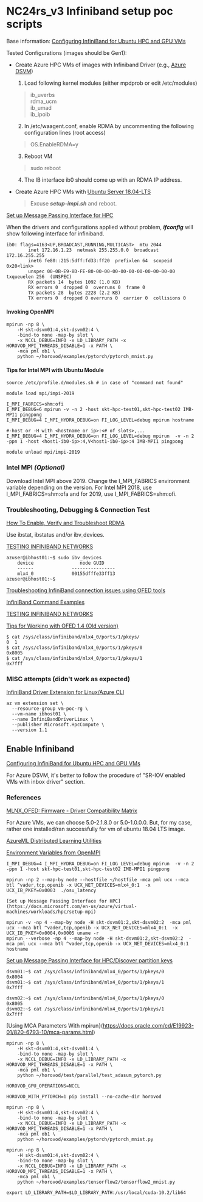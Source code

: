 # NC24rs_v3 Infiniband setup poc scripts

Base information:
  [Configuring InfiniBand for Ubuntu HPC and GPU VMs](https://techcommunity.microsoft.com/t5/azure-compute/configuring-infiniband-for-ubuntu-hpc-and-gpu-vms/ba-p/1221351)

Tested Configurations (images should be Gen1):

-  Create Azure HPC VMs of images with Infiniband Driver (e.g., [Azure DSVM](https://docs.microsoft.com/en-us/azure/machine-learning/data-science-virtual-machine/overview))

   1. Load following kernel modules (either mpdprob or edit /etc/modules)

   > ib_uverbs   
   > rdma_ucm   
   > ib_umad   
   > ib_ipoib

    2. In /etc/waagent.conf, enable RDMA by uncommenting the following configuration lines (root access)

    > OS.EnableRDMA=y

    3. Reboot VM

    > sudo reboot

    4. The IB interface ib0 should come up with an RDMA IP address.

 - Create Azure HPC VMs with [Ubuntu Server 18.04-LTS](https://docs.microsoft.com/en-us/azure/virtual-machines/linux/cli-ps-findimage)
 
   > Excuse ***setup-impi.sh*** and reboot.

[Set up Message Passing Interface for HPC](https://docs.microsoft.com/en-us/azure/virtual-machines/workloads/hpc/setup-mpi)

When the drivers and configurations applied without problem, ***ifconfig*** will show following interface for infiniband.
```
ib0: flags=4163<UP,BROADCAST,RUNNING,MULTICAST>  mtu 2044
        inet 172.16.1.23  netmask 255.255.0.0  broadcast 172.16.255.255
        inet6 fe80::215:5dff:fd33:ff20  prefixlen 64  scopeid 0x20<link>
        unspec 00-0B-E9-8D-FE-80-00-00-00-00-00-00-00-00-00-00  txqueuelen 256  (UNSPEC)
        RX packets 14  bytes 1092 (1.0 KB)
        RX errors 0  dropped 0  overruns 0  frame 0
        TX packets 28  bytes 2228 (2.2 KB)
        TX errors 0  dropped 0 overruns 0  carrier 0  collisions 0
```
#### Invoking OpenMPI

```
mpirun -np 8 \
    -H skt-dsvm01:4,skt-dsvm02:4 \
    -bind-to none -map-by slot \
    -x NCCL_DEBUG=INFO -x LD_LIBRARY_PATH -x HOROVOD_MPI_THREADS_DISABLE=1 -x PATH \
    -mca pml ob1 \
    python ~/horovod/examples/pytorch/pytorch_mnist.py
```

#### Tips for Intel MPI with Ubuntu Module
```
source /etc/profile.d/modules.sh # in case of "command not found"

module load mpi/impi-2019

I_MPI_FABRICS=shm:ofi
I_MPI_DEBUG=6 mpirun -v -n 2 -host skt-hpc-test01,skt-hpc-test02 IMB-MPI1 pingpong
I_MPI_DEBUG=4 I_MPI_HYDRA_DEBUG=on FI_LOG_LEVEL=debug mpirun hostname

#-host or -H with <hostname or ip>:<# of slots>,...
I_MPI_DEBUG=4 I_MPI_HYDRA_DEBUG=on FI_LOG_LEVEL=debug mpirun  -v -n 2 -ppn 1 -host <host1-ib0-ip>:4,V<host1-ib0-ip>:4 IMB-MPI1 pingpong

module unload mpi/impi-2019
 ```
 
### Intel MPI ***(Optional)***

Download Intel MPI above 2019. Change the I_MPI_FABRICS environment variable depending on the version. For Intel MPI 2018, use I_MPI_FABRICS=shm:ofa and for 2019, use I_MPI_FABRICS=shm:ofi.

### Troubleshooting, Debugging & Connection Test

[How To Enable, Verify and Troubleshoot RDMA](https://community.mellanox.com/s/article/How-To-Enable-Verify-and-Troubleshoot-RDMA#jive_content_id_RDMA_Verification)

Use ibstat, ibstatus and/or ibv_devices.

[TESTING INFINIBAND NETWORKS](https://access.redhat.com/documentation/en-us/red_hat_enterprise_linux/8/html/configuring_infiniband_and_rdma_networks/testing-infiniband-networks_configuring-and-managing-networking)

```
azuser@ibhost01:~$ sudo ibv_devices
    device                 node GUID
    ------              ----------------
    mlx4_0              00155dfffe33ff13
azuser@ibhost01:~$
```

[Troubleshooting InfiniBand connection issues using OFED tools](https://software.intel.com/content/www/us/en/develop/articles/troubleshooting-infiniband-connection-issues-using-ofed-tools.html?wapkw=(sl))

[InfiniBand Command Examples](https://docs.oracle.com/cd/E19914-01/820-6705-10/appendix2.html)

[TESTING INFINIBAND NETWORKS](https://access.redhat.com/documentation/en-us/red_hat_enterprise_linux/8/html/configuring_infiniband_and_rdma_networks/testing-infiniband-networks_configuring-and-managing-networking)

[Tips for Working with OFED 1.4 (Old version)](https://www.openfabrics.org/downloads/OFED/archive/ofed-1.4/OFED-1.4-docs/OFED_tips.txt)

```
$ cat /sys/class/infiniband/mlx4_0/ports/1/pkeys/
0  1
$ cat /sys/class/infiniband/mlx4_0/ports/1/pkeys/0
0x8005
$ cat /sys/class/infiniband/mlx4_0/ports/1/pkeys/1
0x7fff
```

### MISC attempts (didn't work as expected)

[InfiniBand Driver Extension for Linux/Azure CLI](https://docs.microsoft.com/en-us/azure/virtual-machines/extensions/hpc-compute-infiniband-linux#azure-cli)

```
az vm extension set \
  --resource-group vm-poc-rg \
  --vm-name ibhost01 \
  --name InfiniBandDriverLinux \
  --publisher Microsoft.HpcCompute \
  --version 1.1 
```

## Enable Infiniband
[Configuring InfiniBand for Ubuntu HPC and GPU VMs](https://techcommunity.microsoft.com/t5/azure-compute/configuring-infiniband-for-ubuntu-hpc-and-gpu-vms/ba-p/1221351)

For Azure DSVM, it's better to follow the procedure of "SR-IOV enabled VMs with inbox driver" section.


### References

 [MLNX_OFED: Firmware - Driver Compatibility Matrix](https://www.mellanox.com/support/mlnx-ofed-matrix)
 
 For Azure VMs, we can choose 5.0-2.1.8.0 or 5.0-1.0.0.0. But, for my case, rather one installed/ran successfully for vm of ubuntu 18.04 LTS image.
 
 
[AzureML Distributed Learning Utilities](https://azure.github.io/azureml-examples/docs/cheatsheet/distributed-training/#azureml-distributed-learning-utilities)

[Environment Variables from OpenMPI](https://azure.github.io/azureml-examples/docs/cheatsheet/distributed-training/#environment-variables-from-openmpi)

```
I_MPI_DEBUG=4 I_MPI_HYDRA_DEBUG=on FI_LOG_LEVEL=debug mpirun  -v -n 2 -ppn 1 -host skt-hpc-test01,skt-hpc-test02 IMB-MPI1 pingpong

mpirun -np 2 --map-by node --hostfile ~/hostfile -mca pml ucx --mca btl ^vader,tcp,openib -x UCX_NET_DEVICES=mlx4_0:1  -x UCX_IB_PKEY=0x0003  ./osu_latency

[Set up Message Passing Interface for HPC](https://docs.microsoft.com/en-us/azure/virtual-machines/workloads/hpc/setup-mpi)

mpirun -v -np 4 --map-by node -H skt-dsvm01:2,skt-dsvm02:2  -mca pml ucx --mca btl ^vader,tcp,openib -x UCX_NET_DEVICES=mlx4_0:1  -x UCX_IB_PKEY=0x0004,0x0005 uname -r
mpirun --verbose -np 4 --map-by node -H skt-dsvm01:2,skt-dsvm02:2  -mca pml ucx --mca btl ^vader,tcp,openib -x UCX_NET_DEVICES=mlx4_0:1 hostname
```

[Set up Message Passing Interface for HPC/Discover partition keys](https://docs.microsoft.com/en-us/azure/virtual-machines/workloads/hpc/setup-mpi#discover-partition-keys)
```
dsvm01:~$ cat /sys/class/infiniband/mlx4_0/ports/1/pkeys/0
0x8004
dsvm01:~$ cat /sys/class/infiniband/mlx4_0/ports/1/pkeys/1
0x7fff

dsvm02:~$ cat /sys/class/infiniband/mlx4_0/ports/1/pkeys/0
0x8005
dsvm02:~$ cat /sys/class/infiniband/mlx4_0/ports/1/pkeys/1
0x7fff
```

[Using MCA Parameters With mpirun}(https://docs.oracle.com/cd/E19923-01/820-6793-10/mca-params.html)

```
mpirun -np 8 \
    -H skt-dsvm01:4,skt-dsvm01:4 \
    -bind-to none -map-by slot \
    -x NCCL_DEBUG=INFO -x LD_LIBRARY_PATH -x HOROVOD_MPI_THREADS_DISABLE=1 -x PATH \
    -mca pml ob1 \
    python ~/horovod/test/parallel/test_adasum_pytorch.py

HOROVOD_GPU_OPERATIONS=NCCL 

HOROVOD_WITH_PYTORCH=1 pip install --no-cache-dir horovod

mpirun -np 8 \
    -H skt-dsvm01:4,skt-dsvm02:4 \
    -bind-to none -map-by slot \
    -x NCCL_DEBUG=INFO -x LD_LIBRARY_PATH -x HOROVOD_MPI_THREADS_DISABLE=1 -x PATH \
    -mca pml ob1 \
    python ~/horovod/examples/pytorch/pytorch_mnist.py

mpirun -np 8 \
    -H skt-dsvm01:4,skt-dsvm02:4 \
    -bind-to none -map-by slot \
    -x NCCL_DEBUG=INFO -x LD_LIBRARY_PATH -x HOROVOD_MPI_THREADS_DISABLE=1 -x PATH \
    -mca pml ob1 \
    python ~/horovod/examples/tensorflow2/tensorflow2_mnist.py

export LD_LIBRARY_PATH=$LD_LIBRARY_PATH:/usr/local/cuda-10.2/lib64
```
